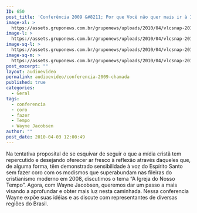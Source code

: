```yaml
---
ID: 650
post_title: 'Conferência 2009 &#8211; Por que Você não quer mais ir à Igreja? &#8211; Chamada'
image-xl: >
  https://assets.gruponews.com.br/gruponews/uploads/2010/04/vlcsnap-2010-01-23-10h20m44s141.png
image-l: >
  https://assets.gruponews.com.br/gruponews/uploads/2010/04/vlcsnap-2010-01-23-10h20m44s141.png
image-sq-l: >
  https://assets.gruponews.com.br/gruponews/uploads/2010/04/vlcsnap-2010-01-23-10h20m44s141.png
image-sq-m: >
  https://assets.gruponews.com.br/gruponews/uploads/2010/04/vlcsnap-2010-01-23-10h20m44s141-720x540.png
post_excerpt: ""
layout: audioevideo
permalink: audioevideo/conferencia-2009-chamada
published: true
categories:
  - Geral
tags:
  - conferencia
  - coro
  - fazer
  - Tempo
  - Wayne Jacobsen
author: ""
post_date: 2010-04-03 12:00:49
---
```

Na tentativa proposital de se esquivar de seguir o que a mídia cristã tem repercutido e desejando oferecer ar fresco à reflexão através daqueles que, de alguma forma, têm demonstrado sensibilidade à voz do Espírito Santo sem fazer coro com os modismos que superabundam nas fileiras do cristianismo moderno em 2008, discutimos o tema “A Igreja do Nosso Tempo”. Agora, com Wayne Jacobsen, queremos dar um passo a mais visando a aprofundar e obter mais luz nesta caminhada. Nessa conferencia Wayne expõe suas idéias e as discute com representantes de diversas regiões do Brasil.